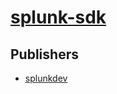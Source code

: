 # [splunk-sdk](https://pypi.org/project/splunk-sdk)



## Publishers
- [splunkdev](https://pypi.org/user/splunkdev)

